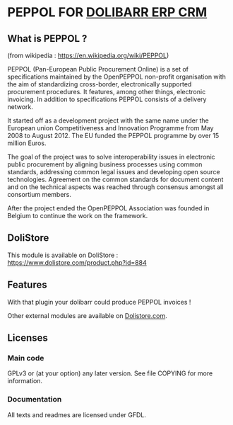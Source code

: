 # PEPPOL FOR [DOLIBARR ERP CRM](https://www.dolibarr.org)

## What is PEPPOL ?

(from wikipedia : https://en.wikipedia.org/wiki/PEPPOL)

PEPPOL (Pan-European Public Procurement Online) is a set of specifications maintained by the OpenPEPPOL non-profit organisation with the aim of standardizing cross-border, electronically supported procurement procedures. It features, among other things, electronic invoicing. In addition to specifications PEPPOL consists of a delivery network.

It started off as a development project with the same name under the European union Competitiveness and Innovation Programme from May 2008 to August 2012. The EU funded the PEPPOL programme by over 15 million Euros.

The goal of the project was to solve interoperability issues in electronic public procurement by aligning business processes using common standards, addressing common legal issues and developing open source technologies. Agreement on the common standards for document content and on the technical aspects was reached through consensus amongst all consortium members.

After the project ended the OpenPEPPOL Association was founded in Belgium to continue the work on the framework.

## DoliStore

This module is available on DoliStore : https://www.dolistore.com/product.php?id=884

## Features

With that plugin your dolibarr could produce PEPPOL invoices !

Other external modules are available on [Dolistore.com](https://www.dolistore.com).

## Licenses

### Main code

GPLv3 or (at your option) any later version. See file COPYING for more information.

### Documentation

All texts and readmes are licensed under GFDL.
